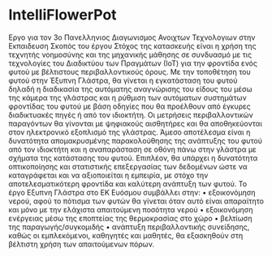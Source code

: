 # IntelliFlowerPot
Εργο για τον 3ο Πανελληνιος Διαγωνισμος Ανοιχτων Τεχνολογιων στην Εκπαιδευση
Σκοπός του έργου
Στόχος της κατασκευής είναι η χρήση της τεχνητής νοημοσύνης και της μηχανικής μάθησης σε συνδυασμό με τις τεχνολογίες του Διαδικτύου των Πραγμάτων (ΙοΤ) για την φροντίδα ενός φυτού με βέλτιστους περιβαλλοντικούς όρους.
Με την τοποθέτηση του φυτού στην Έξυπνη Γλάστρα, θα γίνεται η εγκατάσταση του φυτού δηλαδή η διαδικασία της αυτόματης αναγνώρισης του είδους του μέσω της κάμερα της γλάστρας και η ρύθμιση των αυτόματων συστημάτων φροντίδας του φυτού με βάση οδηγίες που θα προέλθουν από έγκυρες διαδικτυακές πηγές ή από τον ιδιοκτήτη. Οι μετρήσεις περιβαλλοντικών παραγόντων θα γίνονται με ψηφιακούς αισθητήρες και θα αποθηκεύονται στον ηλεκτρονικό εξοπλισμό της γλάστρας. Άμεσο αποτέλεσμα είναι η δυνατότητα απομακρυσμένης παρακολούθησης της ανάπτυξης του φυτού από τον ιδιοκτήτη και η αναπαράσταση σε οθόνη πάνω στην γλάστρα με σχήματα της κατάστασης του φυτού. Επιπλέον, θα υπάρχει η δυνατότητα οπτικοποίησης και στατιστικής επεξεργασίας των δεδομένων ώστε να καταγράφεται και να αξιοποιείται η εμπειρία, με στόχο την αποτελεσματικότερη φροντίδα και καλύτερη ανάπτυξη των φυτού.
Το έργο Εξυπνη Γλάστρα στο ΕΚ Ευόσμου συμβάλλει στην:
•	εξοικονόμηση νερού, αφού το πότισμα των φυτών θα γίνεται όταν αυτό είναι απαραίτητο και μόνο με την ελάχιστα απαιτούμενη ποσότητα νερού
•	εξοικονόμηση ενέργειας μέσω της εποπτείας της θερμοκρασίας στο χώρο
•	βελτίωση της παραγωγής/συγκομιδής
•	ανάπτυξη περιβαλλοντικής συνείδησης, καθώς οι εμπλεκόμενοι, καθηγητές και μαθητές, θα εξασκηθούν στη βέλτιστη χρήση των απαιτούμενων πόρων.
